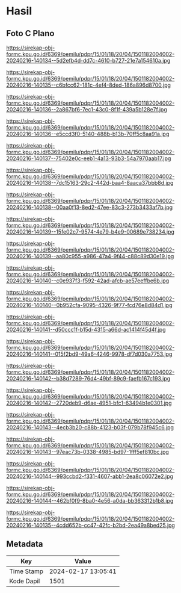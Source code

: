 # Hasil

## Foto C Plano

https://sirekap-obj-formc.kpu.go.id/6369/pemilu/pdpr/15/01/18/20/04/1501182004002-20240216-140134--5d2efb4d-dd7c-4610-b727-21e7a154610a.jpg

https://sirekap-obj-formc.kpu.go.id/6369/pemilu/pdpr/15/01/18/20/04/1501182004002-20240216-140135--c6bfcc62-181c-4ef4-8ded-186a896d8700.jpg

https://sirekap-obj-formc.kpu.go.id/6369/pemilu/pdpr/15/01/18/20/04/1501182004002-20240216-140136--2a867bf6-7ec1-43c0-8f1f-439a5b128e7f.jpg

https://sirekap-obj-formc.kpu.go.id/6369/pemilu/pdpr/15/01/18/20/04/1501182004002-20240216-140136--e5ccd3f0-5140-488b-b13b-70ff5c8aa91a.jpg

https://sirekap-obj-formc.kpu.go.id/6369/pemilu/pdpr/15/01/18/20/04/1501182004002-20240216-140137--75402e0c-eeb1-4a13-93b3-54a7970aab17.jpg

https://sirekap-obj-formc.kpu.go.id/6369/pemilu/pdpr/15/01/18/20/04/1501182004002-20240216-140138--7dc15163-29c2-442d-baa4-8aaca37bbb8d.jpg

https://sirekap-obj-formc.kpu.go.id/6369/pemilu/pdpr/15/01/18/20/04/1501182004002-20240216-140138--00aa0f13-8ed2-47ee-83c3-273b3433af7b.jpg

https://sirekap-obj-formc.kpu.go.id/6369/pemilu/pdpr/15/01/18/20/04/1501182004002-20240216-140139--15fe02c7-9574-4e79-b4e9-00689e738234.jpg

https://sirekap-obj-formc.kpu.go.id/6369/pemilu/pdpr/15/01/18/20/04/1501182004002-20240216-140139--aa80c955-a986-47a4-9f44-c88c89d30e19.jpg

https://sirekap-obj-formc.kpu.go.id/6369/pemilu/pdpr/15/01/18/20/04/1501182004002-20240216-140140--c0e937f3-f592-42ad-afcb-ae57eeffbe6b.jpg

https://sirekap-obj-formc.kpu.go.id/6369/pemilu/pdpr/15/01/18/20/04/1501182004002-20240216-140140--0b952cfa-9095-4326-9f77-fcd76e8d84d1.jpg

https://sirekap-obj-formc.kpu.go.id/6369/pemilu/pdpr/15/01/18/20/04/1501182004002-20240216-140141--d50ccc1f-b15d-4315-a66d-ac1414f45d4f.jpg

https://sirekap-obj-formc.kpu.go.id/6369/pemilu/pdpr/15/01/18/20/04/1501182004002-20240216-140141--015f2bd9-49a6-4246-9978-df7d030a7753.jpg

https://sirekap-obj-formc.kpu.go.id/6369/pemilu/pdpr/15/01/18/20/04/1501182004002-20240216-140142--b38d7289-76d4-49bf-89c9-faefb167c193.jpg

https://sirekap-obj-formc.kpu.go.id/6369/pemilu/pdpr/15/01/18/20/04/1501182004002-20240216-140142--2720deb9-d6ae-4951-bfc1-63494b1e0301.jpg

https://sirekap-obj-formc.kpu.go.id/6369/pemilu/pdpr/15/01/18/20/04/1501182004002-20240216-140143--4ecb3b20-c88b-4123-b03f-079b78f945c6.jpg

https://sirekap-obj-formc.kpu.go.id/6369/pemilu/pdpr/15/01/18/20/04/1501182004002-20240216-140143--97eac73b-0338-4985-bd97-1fff5ef810bc.jpg

https://sirekap-obj-formc.kpu.go.id/6369/pemilu/pdpr/15/01/18/20/04/1501182004002-20240216-140144--993ccbd2-f331-4607-abb1-2ea8c06072e2.jpg

https://sirekap-obj-formc.kpu.go.id/6369/pemilu/pdpr/15/01/18/20/04/1501182004002-20240216-140144--462bf0f9-8ba0-4e56-a0da-bb363312b1b8.jpg

https://sirekap-obj-formc.kpu.go.id/6369/pemilu/pdpr/15/01/18/20/04/1501182004002-20240216-140135--4cdd652b-cc47-42fc-b2bd-2ea49a8bed25.jpg


## Metadata

| Key        | Value               |
| ---------- | ------------------- |
| Time Stamp | 2024-02-17 13:05:41 |
| Kode Dapil | 1501                |



